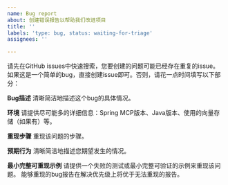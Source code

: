 ```yaml
---
name: Bug report
about: 创建错误报告以帮助我们改进项目
title: ''
labels: 'type: bug, status: waiting-for-triage'
assignees: ''

---
```


请先在GitHub issues中快速搜索，您要创建的问题可能已经存在重复的issue。
如果这是一个简单的bug，直接创建issue即可。否则，请花一点时间填写以下部分：

**Bug描述**
清晰简洁地描述这个bug的具体情况。

**环境**
请提供尽可能多的详细信息：Spring MCP版本、Java版本、使用的向量存储（如果有）等。

**重现步骤**
重现该问题的步骤。

**预期行为**
清晰简洁地描述您期望发生的情况。

**最小完整可重现示例**
请提供一个失败的测试或最小完整可验证的示例来重现该问题。
能够重现的bug报告在解决优先级上将优于无法重现的报告。
